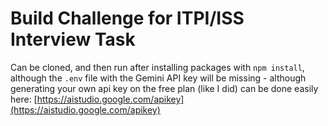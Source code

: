 # Build Challenge for ITPI/ISS Interview Task

Can be cloned, and then run after installing packages with `npm install`, although the `.env` file with the Gemini API key will be missing - although generating your own api key on the free plan (like I did) can be done easily here: [https://aistudio.google.com/apikey](https://aistudio.google.com/apikey)
